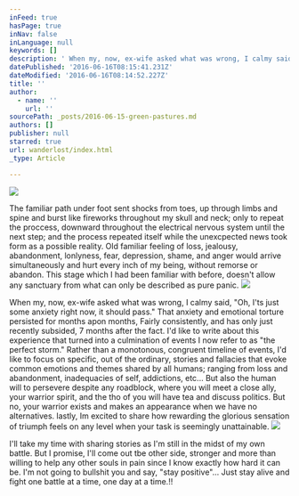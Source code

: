 ```yaml
---
inFeed: true
hasPage: true
inNav: false
inLanguage: null
keywords: []
description: ' When my, now, ex-wife asked what was wrong, I calmy said, "Oh, I''ts just some anxiety right now, it should pass." That anxiety and emotional torture persisted for months apon months, Fairly consistently, and has only just recently subsided, 7 months after the fact. I''d like to write about this experience that turned into a culmination of events I now refer to as "the perfect storm." Rather than a monotonous, congruent timeline of events, I''d like to focus on specific, out of the ordinary, stories and fallacies that evoke common emotions and themes shared by all humans; ranging from loss and abandonment, inadequacies of self, addictions, etc... But also the human will to persevere despite any roadblock, where you will meet a close ally, your warrior spirit, and the tho of you will have tea and discuss politics. But no, your warrior exists and makes an appearance when we have no alternatives. lastly, Im excited to share how rewarding the glorious sensation of triumph feels on any level when your task is seemingly unattainable. '
datePublished: '2016-06-16T08:15:41.231Z'
dateModified: '2016-06-16T08:14:52.227Z'
title: ''
author:
  - name: ''
    url: ''
sourcePath: _posts/2016-06-15-green-pastures.md
authors: []
publisher: null
starred: true
url: wanderlost/index.html
_type: Article

---
```

![](https://imgflo.herokuapp.com/graph/vahj1ThiexotieMo/a1c5359b530ad3a4800370dff35c4b69/croprotate.jpg?cropheight=1747&cropwidth=1308&degrees=0&input=https%3A%2F%2Fthe-grid-user-content.s3-us-west-2.amazonaws.com%2F3d96468b-0cf7-4d3d-b524-529e87867901.jpg&x=0&y=0)

The familiar path under foot sent shocks from toes, up through limbs and spine and burst like fireworks throughout my skull and neck; only to repeat the proccess, downward throughout the electrical nervous system until the next step; and the process repeated itself while the unexcpected news took form as a possible reality. Old familiar feeling of loss, jealousy, abandonment, lonlyness, fear, depression, shame, and anger would arrive simultaneously and hurt every inch of my being, without remorse or abandon. This stage which I had been familiar with before, doesn't allow any sanctuary from what can only be described as pure panic.
![](https://the-grid-user-content.s3-us-west-2.amazonaws.com/3bd81b87-dfa8-40b1-9b55-bb9659072b6c.jpg)

When my, now, ex-wife asked what was wrong, I calmy said, "Oh, I'ts just some anxiety right now, it should pass." That anxiety and emotional torture persisted for months apon months, Fairly consistently, and has only just recently subsided, 7 months after the fact. I'd like to write about this experience that turned into a culmination of events I now refer to as "the perfect storm." Rather than a monotonous, congruent timeline of events, I'd like to focus on specific, out of the ordinary, stories and fallacies that evoke common emotions and themes shared by all humans; ranging from loss and abandonment, inadequacies of self, addictions, etc... But also the human will to persevere despite any roadblock, where you will meet a close ally, your warrior spirit, and the tho of you will have tea and discuss politics. But no, your warrior exists and makes an appearance when we have no alternatives. lastly, Im excited to share how rewarding the glorious sensation of triumph feels on any level when your task is seemingly unattainable. ![](https://imgflo.herokuapp.com/graph/vahj1ThiexotieMo/e723af6de75cd41c51ec7707eb1e9d52/croprotate.jpg?cropheight=1364&cropwidth=2048&degrees=0&input=https%3A%2F%2Fthe-grid-user-content.s3-us-west-2.amazonaws.com%2F6ee91423-f56d-49cd-9f3c-3a49e7c93dfb.jpg&x=0&y=0)

I'll take my time with sharing stories as I'm still in the midst of my own battle. But I promise, I'll come out tbe other side, stronger and more than willing to help any other souls in pain since I know exactly how hard it can be. I'm not going to bullshit you and say, "stay positive"... Just stay alive and fight one battle at a time, one day at a time.!!